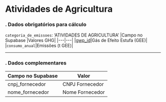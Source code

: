 # Atividades de Agricultura

### . Dados obrigatórios para cálculo

`categoria_de_emissoes`: ‘ATIVIDADES DE AGRICULTURA’
|Campo no Supabase	|Valores GHG|
|---|---|
|[gwp_id](https://github.com/ZNIT-Tech/documentation/blob/main/Lista%20de%20Gases.md)|Gás de Efeito Estufa (GEE)|
|`consumo_anual`|Emissões (t GEE)|

***

### . Dados complementares
|Campo no Supabase|Valor|
|---|---|
|cnpj_fornecedor|CNPJ Fornecedor|
|nome_fornecedor|Nome Fornecedor|
